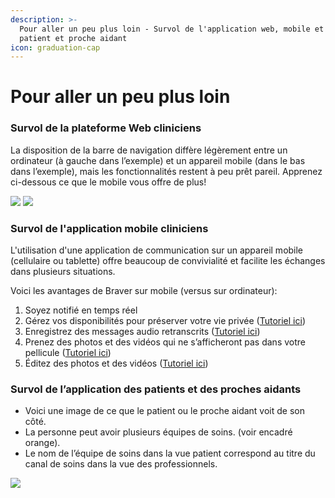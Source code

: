 ```yaml
---
description: >-
  Pour aller un peu plus loin - Survol de l'application web, mobile et du module
  patient et proche aidant
icon: graduation-cap
---
```


# Pour aller un peu plus loin

### Survol de la plateforme Web cliniciens

La disposition de la barre de navigation diffère légèrement entre un ordinateur (à gauche dans l’exemple) et un appareil mobile (dans le bas dans l’exemple), mais les fonctionnalités restent à peu prêt pareil. Apprenez ci-dessous ce que le mobile vous offre de plus!

![](https://lh7-rt.googleusercontent.com/docsz/AD_4nXdT44-JQIHcbh5ajPEDu2Ot1qw1tfEgpIj502j8HZiXgxZxZhhcFVrfK52AS_xxjczv2bk7DI899kDdEIqQx-tC5Uab7g0jP4nbQ2IQMnnIkeMFT6jVSOb2IZXFBJb4Q5EY650ymnE0x-k6a39XLM2Shi_5?key=cZePhoKjSOguTBidTMV33w) ![](https://lh7-rt.googleusercontent.com/docsz/AD_4nXfjwEUPE-hxQ4NWNiKiC61qnQhR99u8mrwikqQZgQfA7QsTZxwEkEfn47onYmjrh38ESX6ZebDgNE3qzxgisakVbkAWUA068HQQ9EcSwyU0EORvBFDNBtv9Wrrya8hG15dWTEe3TQf3OmQztTHRCWEpcA3f?key=cZePhoKjSOguTBidTMV33w)

### Survol de l'application mobile cliniciens

L'utilisation d'une application de communication sur un appareil mobile (cellulaire ou tablette) offre beaucoup de convivialité et facilite les échanges dans plusieurs situations.

Voici les avantages de Braver sur mobile (versus sur ordinateur):

1. Soyez notifié en temps réel
2. Gérez vos disponibilités pour préserver votre vie privée ([Tutoriel ici](https://support.braver.net/guides/pour-les-professionnels/gestion-des-notifications/regler-son-horaire-de-disponibilites))
3. Enregistrez des messages audio retranscrits ([Tutoriel ici](https://support.braver.net/guides/pour-les-professionnels/fils-de-discussions/ajouter-un-message-vocal-a-une-discussion))
4. Prenez des photos et des vidéos qui ne s’afficheront pas dans votre pellicule ([Tutoriel ici](https://support.braver.net/guides/pour-les-professionnels/fils-de-discussions/ajouter-un-fichier-une-photo-ou-une-video-a-un-fil-de-discussion))
5. Éditez des photos et des vidéos ([Tutoriel ici](https://support.braver.net/guides/pour-les-professionnels/fils-de-discussions/editer-une-photo-ou-une-video))

### Survol de l’application des patients et des proches aidants

* Voici une image de ce que le patient ou le proche aidant voit de son côté.
* La personne peut avoir plusieurs équipes de soins. (voir encadré orange).
* Le nom de l’équipe de soins dans la vue patient correspond au titre du canal de soins dans la vue des professionnels.

![](https://lh7-rt.googleusercontent.com/docsz/AD_4nXfZsCyY5CK2LZZOrWa7Y1nnpzhp_LrjuEeQqL27SHZb3uGxx2G2QDfu7X5GQyj6Iy7n9073F6htkVutRoL5DSMelfoytBV5MAgmwCgYR8Q0Dv365KVLAcdms6svks7J9-XE_bO3dh_IYF-HCQRv88Q-TzKm?key=cZePhoKjSOguTBidTMV33w)
